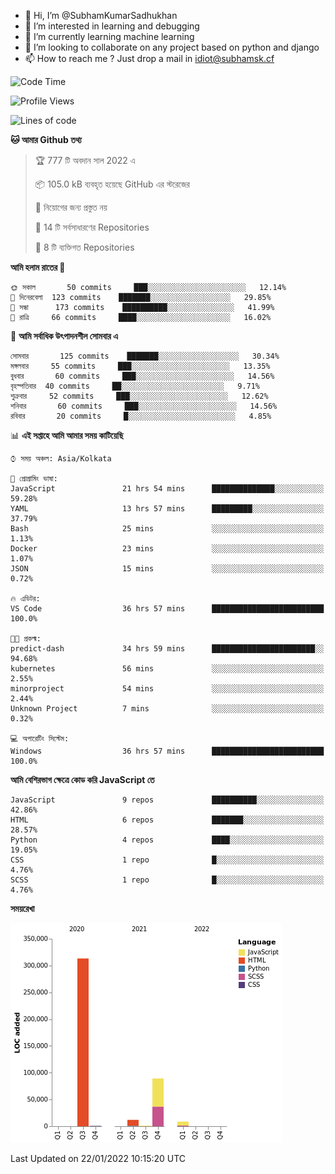 - 👋 Hi, I’m @SubhamKumarSadhukhan
- 👀 I’m interested in learning and debugging
- 🌱 I’m currently learning machine learning
- 💞️ I’m looking to collaborate on any project based on python and django
- 📫 How to reach me ?
      Just drop a mail in idiot@subhamsk.cf

<!---
SubhamKumarSadhukhan/SubhamKumarSadhukhan is a ✨ special ✨ repository because its `README.md` (this file) appears on your GitHub profile.
You can click the Preview link to take a look at your changes.
--->


<!--START_SECTION:waka-->
![Code Time](http://img.shields.io/badge/Code%20Time-122%20hrs%2040%20mins-blue)

![Profile Views](http://img.shields.io/badge/%E0%A6%AA%E0%A7%8D%E0%A6%B0%E0%A7%8B%E0%A6%AB%E0%A6%BE%E0%A6%87%E0%A6%B2%20%E0%A6%A6%E0%A6%B0%E0%A7%8D%E0%A6%B6%E0%A6%A8-6-blue)

![Lines of code](https://img.shields.io/badge/%E0%A6%B9%E0%A7%8D%E0%A6%AF%E0%A6%BE%E0%A6%B2%E0%A7%8B%20%E0%A6%93%E0%A6%AF%E0%A6%BC%E0%A6%BE%E0%A6%B0%E0%A7%8D%E0%A6%B2%E0%A7%8D%E0%A6%A1%20%E0%A6%A5%E0%A7%87%E0%A6%95%E0%A7%87%20%E0%A6%86%E0%A6%AE%E0%A6%BF%20%E0%A6%B2%E0%A6%BF%E0%A6%96%E0%A7%87%E0%A6%9B%E0%A6%BF-425%20Thousand%20%E0%A6%95%E0%A7%8B%E0%A6%A1%E0%A7%87%E0%A6%B0%20%E0%A6%B2%E0%A6%BE%E0%A6%87%E0%A6%A8-blue)

**🐱 আমার Github তথ্য** 

> 🏆 777 টি অবদান সাল 2022 এ
 > 
> 📦 105.0 kB ব্যবহৃত হয়েছে GitHub এর স্টরেজের 
 > 
> 🚫 নিয়োগের জন্য প্রস্তুত নয়
 > 
> 📜 14 টি সর্বসাধারণের Repositories 
 > 
> 🔑 8 টি ব্যক্তিগত Repositories  
 > 
**আমি হলাম রাতের 🦉** 

```text
🌞 সকাল       50 commits     ███░░░░░░░░░░░░░░░░░░░░░░   12.14% 
🌆 দিনেরবেলা  123 commits    ███████░░░░░░░░░░░░░░░░░░   29.85% 
🌃 সন্ধা      173 commits    ██████████░░░░░░░░░░░░░░░   41.99% 
🌙 রাত্রি     66 commits     ████░░░░░░░░░░░░░░░░░░░░░   16.02%

```
📅 **আমি সর্বাধিক উৎপাদনশীল সোমবার এ** 

```text
সোমবার       125 commits    ███████░░░░░░░░░░░░░░░░░░   30.34% 
মঙ্গলবার     55 commits     ███░░░░░░░░░░░░░░░░░░░░░░   13.35% 
বুধবার       60 commits     ███░░░░░░░░░░░░░░░░░░░░░░   14.56% 
বৃহস্পতিবার  40 commits     ██░░░░░░░░░░░░░░░░░░░░░░░   9.71% 
শুক্রবার     52 commits     ███░░░░░░░░░░░░░░░░░░░░░░   12.62% 
শনিবার       60 commits     ███░░░░░░░░░░░░░░░░░░░░░░   14.56% 
রবিবার       20 commits     █░░░░░░░░░░░░░░░░░░░░░░░░   4.85%

```


📊 **এই সপ্তাহে আমি আমার সময় কাটিয়েছি** 

```text
⌚︎ সময় অঞ্চল: Asia/Kolkata

💬 প্রোগ্রামিং ভাষা: 
JavaScript               21 hrs 54 mins      ██████████████░░░░░░░░░░░   59.28% 
YAML                     13 hrs 57 mins      █████████░░░░░░░░░░░░░░░░   37.79% 
Bash                     25 mins             ░░░░░░░░░░░░░░░░░░░░░░░░░   1.13% 
Docker                   23 mins             ░░░░░░░░░░░░░░░░░░░░░░░░░   1.07% 
JSON                     15 mins             ░░░░░░░░░░░░░░░░░░░░░░░░░   0.72%

🔥 এডিটর: 
VS Code                  36 hrs 57 mins      █████████████████████████   100.0%

🐱‍💻 প্রকল্ম: 
predict-dash             34 hrs 59 mins      ███████████████████████░░   94.68% 
kubernetes               56 mins             ░░░░░░░░░░░░░░░░░░░░░░░░░   2.55% 
minorproject             54 mins             ░░░░░░░░░░░░░░░░░░░░░░░░░   2.44% 
Unknown Project          7 mins              ░░░░░░░░░░░░░░░░░░░░░░░░░   0.32%

💻 অপারেটিং সিস্টেম: 
Windows                  36 hrs 57 mins      █████████████████████████   100.0%

```

**আমি বেশিরভাগ ক্ষেত্রে কোড করি JavaScript তে** 

```text
JavaScript               9 repos             ██████████░░░░░░░░░░░░░░░   42.86% 
HTML                     6 repos             ███████░░░░░░░░░░░░░░░░░░   28.57% 
Python                   4 repos             ████░░░░░░░░░░░░░░░░░░░░░   19.05% 
CSS                      1 repo              █░░░░░░░░░░░░░░░░░░░░░░░░   4.76% 
SCSS                     1 repo              █░░░░░░░░░░░░░░░░░░░░░░░░   4.76%

```


**সময়রেখা**

![Chart not found](https://raw.githubusercontent.com/SubhamKumarSadhukhan/SubhamKumarSadhukhan/main/charts/bar_graph.png) 


 Last Updated on 22/01/2022 10:15:20 UTC
<!--END_SECTION:waka-->
